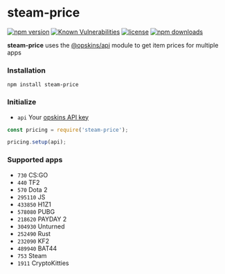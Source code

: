 # steam-price
[![npm version](https://img.shields.io/npm/v/steam-price.svg)](https://www.npmjs.com/package/steam-price)
[![Known Vulnerabilities](https://snyk.io/test/npm/steam-price/badge.svg)](https://snyk.io/test/npm/steam-price?tab=dependencies)
[![license](https://img.shields.io/badge/license-MIT-green.svg)](https://www.npmjs.com/package/steam-price)
[![npm downloads](https://img.shields.io/npm/dt/steam-price.svg)](https://www.npmjs.com/package/steam-price)

**steam-price** uses the [@opskins/api](https://www.npmjs.com/package/@opskins/api) module to get item prices for multiple apps

### Installation
`npm install steam-price`


### Initialize
- `api` Your [opskins API key](https://opskins.com/?loc=store_account#collapseAA)
```js
const pricing = require('steam-price');

pricing.setup(api);
```


### Supported apps
- `730` CS:GO
- `440` TF2
- `570` Dota 2
- `295110` JS
- `433850` H1Z1
- `578080` PUBG
- `218620` PAYDAY 2
- `304930` Unturned
- `252490` Rust
- `232090` KF2
- `489940` BAT44
- `753` Steam
- `1911` CryptoKitties
